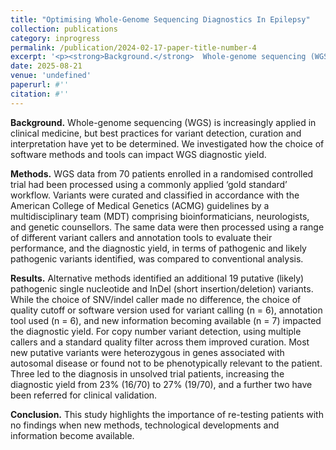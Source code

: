 ```yaml
---
title: "Optimising Whole-Genome Sequencing Diagnostics In Epilepsy"
collection: publications
category: inprogress
permalink: /publication/2024-02-17-paper-title-number-4
excerpt: '<p><strong>Background.</strong>  Whole-genome sequencing (WGS) is increasingly applied in clinical medicine, but best practices for variant detection, curation and interpretation have yet to be determined. We investigated how the choice of software methods and tools can impact WGS diagnostic yield.</p><p><strong>Methods.</strong> WGS data from 70 patients enrolled in a randomised controlled trial had been processed using a commonly applied ‘gold standard’ workflow. Variants were curated and classified in accordance with the American College of Medical Genetics (ACMG) guidelines by a multidisciplinary team (MDT) comprising bioinformaticians, neurologists, and genetic counsellors. The same data were then processed using a range of different variant callers and annotation tools to evaluate their performance, and the diagnostic yield, in terms of pathogenic and likely pathogenic variants identified, was compared to conventional analysis.</p><p><strong>Results.</strong> Alternative methods identified an additional 19 putative (likely) pathogenic single nucleotide and InDel (short insertion/deletion) variants. While the choice of SNV/indel caller made no difference, the choice of quality cutoff or software version used for variant calling (n = 6), annotation tool used (n = 6), and new information becoming available (n = 7) impacted the diagnostic yield. For copy number variant detection, using multiple callers and a standard quality filter across them improved curation. Most new putative variants were heterozygous in genes associated with autosomal disease or found not to be phenotypically relevant to the patient. Three led to the diagnosis in unsolved trial patients, increasing the diagnostic yield from 23% (16/70) to 27% (19/70), and a further two have been referred for clinical validation.</p><p><strong>Conclusion.</strong> This study highlights the importance of re-testing patients with no findings when new methods, technological developments and information become available.</p>'
date: 2025-08-21
venue: 'undefined'
paperurl: #''
citation: #''
---
```


<p><strong>Background.</strong>  Whole-genome sequencing (WGS) is increasingly applied in clinical medicine, but 
best practices for variant detection, curation and interpretation have yet to be determined. We 
investigated how the choice of software methods and tools can impact WGS diagnostic yield.</p>  
<p><strong>Methods.</strong> WGS data from 70 patients enrolled in a randomised controlled trial had been 
processed using a commonly applied ‘gold standard’ workflow. Variants were curated and 
classified in accordance with the American College of Medical Genetics (ACMG) guidelines by 
a multidisciplinary team (MDT) comprising bioinformaticians, neurologists, and genetic 
counsellors. The same data were then processed using a range of different variant callers and 
annotation tools to evaluate their performance, and the diagnostic yield, in terms of pathogenic 
and likely pathogenic variants identified, was compared to conventional analysis.</p> 
<p><strong>Results.</strong> Alternative methods identified an additional 19 putative (likely) pathogenic single
nucleotide and InDel (short insertion/deletion) variants. While the choice of SNV/indel caller 
made no difference, the choice of quality cutoff or software version used for variant calling (n 
= 6), annotation tool used (n = 6), and new information becoming available (n = 7) impacted 
the diagnostic yield. For copy number variant detection, using multiple callers and a standard 
quality filter across them improved curation. Most new putative variants were heterozygous in 
genes associated with autosomal disease or found not to be phenotypically relevant to the 
patient. Three led to the diagnosis in unsolved trial patients, increasing the diagnostic yield 
from 23% (16/70) to 27% (19/70), and a further two have been referred for clinical validation.</p>  
<p><strong>Conclusion.</strong> This study highlights the importance of re-testing patients with no findings when 
new methods, technological developments and information become available.</p> 